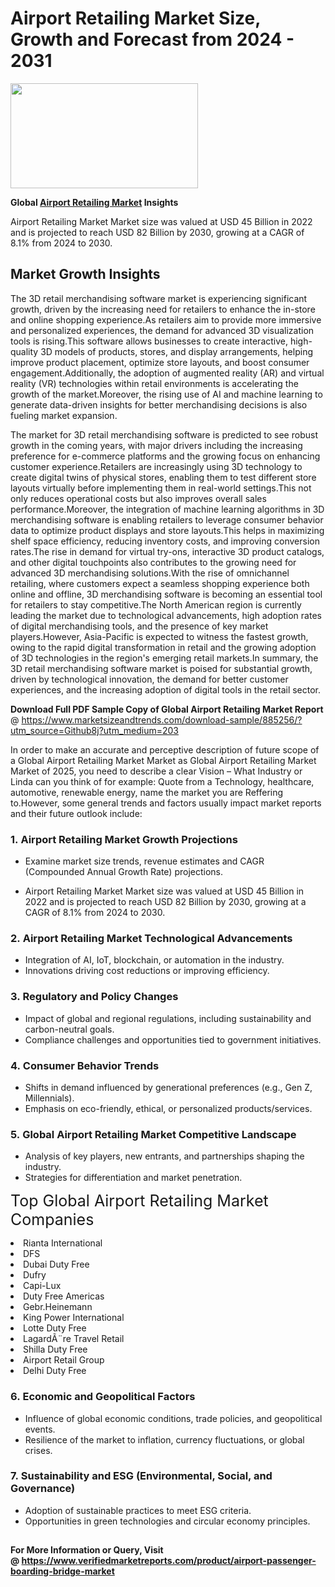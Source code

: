 <H1>Airport Retailing Market Size, Growth and Forecast from 2024 - 2031</H1><img class="aligncenter size-medium wp-image-584254" src="https://thirdeyenews.in/wp-content/uploads/2024/09/Global-Market-Research-300x168.jpeg" alt="" width="300" height="168" /><p><strong>Global&nbsp;<a href="https://www.marketsizeandtrends.com/download-sample/885256/?utm_source=Github8j?utm_medium=203">Airport Retailing Market</a> Insights</strong></p><p>Airport Retailing Market Market size was valued at USD 45 Billion in 2022 and is projected to reach USD 82 Billion by 2030, growing at a CAGR of 8.1% from 2024 to 2030.</p><p><h2>Market Growth Insights</h2> <p>The 3D retail merchandising software market is experiencing significant growth, driven by the increasing need for retailers to enhance the in-store and online shopping experience.As retailers aim to provide more immersive and personalized experiences, the demand for advanced 3D visualization tools is rising.This software allows businesses to create interactive, high-quality 3D models of products, stores, and display arrangements, helping improve product placement, optimize store layouts, and boost consumer engagement.Additionally, the adoption of augmented reality (AR) and virtual reality (VR) technologies within retail environments is accelerating the growth of the market.Moreover, the rising use of AI and machine learning to generate data-driven insights for better merchandising decisions is also fueling market expansion.</p> <p>The market for 3D retail merchandising software is predicted to see robust growth in the coming years, with major drivers including the increasing preference for e-commerce platforms and the growing focus on enhancing customer experience.Retailers are increasingly using 3D technology to create digital twins of physical stores, enabling them to test different store layouts virtually before implementing them in real-world settings.This not only reduces operational costs but also improves overall sales performance.Moreover, the integration of machine learning algorithms in 3D merchandising software is enabling retailers to leverage consumer behavior data to optimize product displays and store layouts.This helps in maximizing shelf space efficiency, reducing inventory costs, and improving conversion rates.The rise in demand for virtual try-ons, interactive 3D product catalogs, and other digital touchpoints also contributes to the growing need for advanced 3D merchandising solutions.With the rise of omnichannel retailing, where customers expect a seamless shopping experience both online and offline, 3D merchandising software is becoming an essential tool for retailers to stay competitive.The North American region is currently leading the market due to technological advancements, high adoption rates of digital merchandising tools, and the presence of key market players.However, Asia-Pacific is expected to witness the fastest growth, owing to the rapid digital transformation in retail and the growing adoption of 3D technologies in the region's emerging retail markets.In summary, the 3D retail merchandising software market is poised for substantial growth, driven by technological innovation, the demand for better customer experiences, and the increasing adoption of digital tools in the retail sector.</p> <p><span class=""><strong>Download Full PDF Sample Copy of Global Airport Retailing Market Report</strong> @ <a href="https://www.marketsizeandtrends.com/download-sample/885256/?utm_source=Github8j?utm_medium=203" target="_blank">https://www.marketsizeandtrends.com/download-sample/885256/?utm_source=Github8j?utm_medium=203</a></span></p><p>In order to make an accurate and perceptive description of future scope of a Global&nbsp;Airport Retailing Market Market as Global&nbsp;Airport Retailing Market Market of 2025, you need to describe a clear Vision &ndash; What Industry or Linda can you think of for example: Quote from a Technology, healthcare, automotive, renewable energy, name the market you are Reffering to.However, some general trends and factors usually impact market reports and their future outlook include:</p><h3>1.&nbsp;<strong>Airport Retailing Market Growth Projections</strong></h3><ul><li>Examine market size trends, revenue estimates and CAGR (Compounded Annual Growth Rate) projections.</li><li><p>Airport Retailing Market Market size was valued at USD 45 Billion in 2022 and is projected to reach USD 82 Billion by 2030, growing at a CAGR of 8.1% from 2024 to 2030.</p></li></ul><h3>2.&nbsp;<strong>Airport Retailing Market Technological Advancements</strong></h3><ul><li>Integration of AI, IoT, blockchain, or automation in the industry.</li><li>Innovations driving cost reductions or improving efficiency.</li></ul><h3>3.&nbsp;<strong>Regulatory and Policy Changes</strong></h3><ul><li>Impact of global and regional regulations, including sustainability and carbon-neutral goals.</li><li>Compliance challenges and opportunities tied to government initiatives.</li></ul><h3>4.&nbsp;<strong>Consumer Behavior Trends</strong></h3><ul><li>Shifts in demand influenced by generational preferences (e.g., Gen Z, Millennials).</li><li>Emphasis on eco-friendly, ethical, or personalized products/services.</li></ul><h3>5.&nbsp;<strong>Global Airport Retailing Market Competitive Landscape</strong></h3><ul><li>Analysis of key players, new entrants, and partnerships shaping the industry.</li><li>Strategies for differentiation and market penetration.</li></ul><p data-pm-slice="1 1 []"><span style="color: inherit; font-family: inherit; font-size: 25px;">Top Global Airport Retailing Market Companies</span></p><div class="" data-test-id=""><p><li>Rianta International</li><li> DFS</li><li> Dubai Duty Free</li><li> Dufry</li><li> Capi-Lux</li><li> Duty Free Americas</li><li> Gebr.Heinemann</li><li> King Power International</li><li> Lotte Duty Free</li><li> LagardÃ¨re Travel Retail</li><li> Shilla Duty Free</li><li> Airport Retail Group</li><li> Delhi Duty Free</li></p></div><h3>6.&nbsp;<strong>Economic and Geopolitical Factors</strong></h3><ul><li>Influence of global economic conditions, trade policies, and geopolitical events.</li><li>Resilience of the market to inflation, currency fluctuations, or global crises.</li></ul><h3>7.&nbsp;<strong>Sustainability and ESG (Environmental, Social, and Governance)</strong></h3><ul><li>Adoption of sustainable practices to meet ESG criteria.</li><li>Opportunities in green technologies and circular economy principles.</li></ul><h2><strong style="font-size: 14px;">For More Information or Query, Visit @&nbsp;</strong><a style="background-color: #ffffff; font-size: 14px;" href="https://www.marketsizeandtrends.com/report/airport-retailing-market/" target="_blank">https://www.verifiedmarketreports.com/product/airport-passenger-boarding-bridge-market</a></h2>